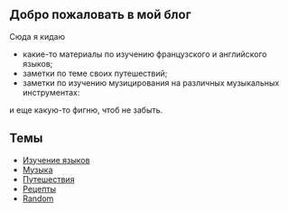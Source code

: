 ## Добро пожаловать в мой блог

Сюда я кидаю
- какие-то материалы по изучению французского и английского языков;
- заметки по теме своих путешествий;
- заметки по изучению музицирования на различных музыкальных инструментах:

и еще какую-то фигню, чтоб не забыть.

## Темы
- [Изучение языков](./languages)
- [Музыка](./music)
- [Путешествия](./trips)
- [Рецепты](./recipes)
- [Random](./random)
